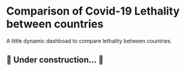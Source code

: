 # Comparison of Covid-19 Lethality between countries
A little dynamic dashboad to compare lethality between countries.

## :construction: Under construction... :construction:
